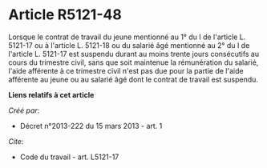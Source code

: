 # Article R5121-48

Lorsque le contrat de travail du jeune mentionné au 1° du I de l'article L. 5121-17 ou à l'article L. 5121-18 ou du salarié
âgé mentionné au 2° du I de l'article L. 5121-17 est suspendu durant au moins trente jours consécutifs au cours du trimestre
civil, sans que soit maintenue la rémunération du salarié, l'aide afférente à ce trimestre civil n'est pas due pour la partie
de l'aide afférente au jeune ou au salarié âgé dont le contrat de travail est suspendu.

**Liens relatifs à cet article**

_Créé par_:

  - Décret n°2013-222 du 15 mars 2013 - art. 1

_Cite_:

  - Code du travail - art. L5121-17
